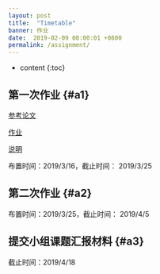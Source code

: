 ```yaml
---
layout: post
title:  "Timetable"
banner: 作业
date:  2019-02-09 08:00:01 +0800
permalink: /assignment/
---
```


* content
{:toc}

第一次作业 {#a1}
----------------
[参考论文](https://tjluo-ucas.github.io/ns/docs/homework1.pdf)

[作业](https://tjluo-ucas.github.io/ns/docs/homework1.pdf)

[说明](https://tjluo-ucas.github.io/ns/docs/网络科学第一次作业说明.pdf)


布置时间：2019/3/16，截止时间： 2019/3/25

第二次作业 {#a2}
-----------------
布置时间：2019/3/25，截止时间： 2019/4/5

提交小组课题汇报材料 {#a3}
-----------------	
截止时间：2019/4/18
